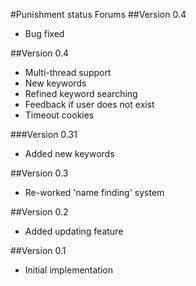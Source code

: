 #Punishment status Forums
##Version 0.4
* Bug fixed

##Version 0.4
* Multi-thread support
* New keywords
* Refined keyword searching
* Feedback if user does not exist
* Timeout cookies

###Version 0.31
* Added new keywords

##Version 0.3
* Re-worked 'name finding' system

##Version 0.2
* Added updating feature

##Version 0.1
* Initial implementation
